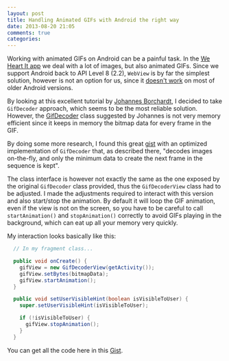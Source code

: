 ```yaml
---
layout: post
title: Handling Animated GIFs with Android the right way
date: 2013-08-20 21:05
comments: true
categories:
---
```


Working with animated GIFs on Android can be a painful task. In the [We Heart It app](https://play.google.com/store/apps/details?id=com.weheartit) we deal with a lot of images, but also animated GIFs. Since we support Android back to API Level 8 (2.2), `WebView` is by far the simplest solution, however is not an option for us, since it [doesn't work](https://code.google.com/p/android/issues/detail?id=3422) on most of older Android versions.

By looking at this excellent tutorial by [Johannes Borchardt](http://droid-blog.net/2011/10/15/tutorial-how-to-play-animated-gifs-in-android-%E2%80%93-part-2/), I decided to take `GifDecoder` approach, which seems to be the most reliable solution. However, the [GifDecoder](https://code.google.com/p/android-gifview/source/browse/trunk/GifPlayer/src/jp/tomorrowkey/android/gifplayer/GifDecoder.java) class suggested by Johannes is not very memory efficient since it keeps in memory the bitmap data for every frame in the GIF.

By doing some more research, I found this great [gist](https://gist.github.com/devunwired/4479231) with an optimized implementation of `GifDecoder` that, as described there, "decodes images on-the-fly, and only the minimum data to create the next frame in the sequence is kept".

The class interface is however not exactly the same as the one exposed by the original `GifDecoder` class provided, thus the `GifDecoderView` class had to be adjusted. I made the adjustments required to interact with this version and also start/stop the animation. By default it will loop the GIF animation, even if the view is not on the screen, so you have to be careful to call `startAnimation()` and `stopAnimation()` correctly to avoid GIFs playing in the background, which can eat up all your memory very quickly.

My interaction looks basically like this:

```java
  // In my fragment class...

  public void onCreate() {
    gifView = new GifDecoderView(getActivity());
    gifView.setBytes(bitmapData);
    gifView.startAnimation();
  }

  public void setUserVisibleHint(boolean isVisibleToUser) {
    super.setUserVisibleHint(isVisibleToUser);

    if (!isVisibleToUser) {
      gifView.stopAnimation();
    }
  }
```

You can get all the code here in this [Gist](https://gist.github.com/felipecsl/6289457).

